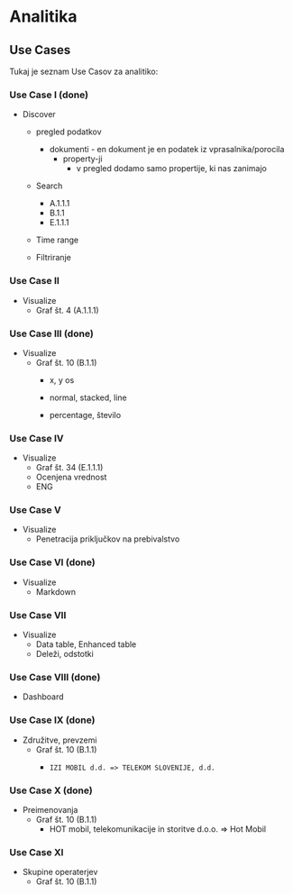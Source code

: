 # Analitika

## Use Cases

Tukaj je seznam Use Casov za analitiko:


### Use Case I (done)
  * Discover
      - pregled podatkov
          - dokumenti - en dokument je en podatek iz vprasalnika/porocila
              - property-ji
                  - v pregled dodamo samo propertije, ki nas zanimajo

      - Search
          - A.1.1.1
          - B.1.1
          - E.1.1.1
      - Time range
      - Filtriranje

### Use Case II
  * Visualize
      - Graf št. 4 (A.1.1.1)

### Use Case III (done)
  * Visualize
      - Graf št. 10 (B.1.1)
          - x, y os

          - normal, stacked, line
          - percentage, število

### Use Case IV
  * Visualize
     - Graf št. 34 (E.1.1.1)
     - Ocenjena vrednost
     - ENG

### Use Case V
  * Visualize
      - Penetracija priključkov na prebivalstvo

### Use Case VI (done)
  * Visualize
      - Markdown

### Use Case VII
  * Visualize
     - Data table, Enhanced table
     - Deleži, odstotki

### Use Case VIII (done)
  * Dashboard

### Use Case IX (done)
  * Združitve, prevzemi
      - Graf št. 10 (B.1.1)
          - 	IZI MOBIL d.d. => TELEKOM SLOVENIJE, d.d.

### Use Case X (done)
  * Preimenovanja
    - Graf št. 10 (B.1.1)
        - HOT mobil, telekomunikacije in storitve d.o.o. => Hot Mobil

### Use Case XI
  * Skupine operaterjev
    - Graf št. 10 (B.1.1)
